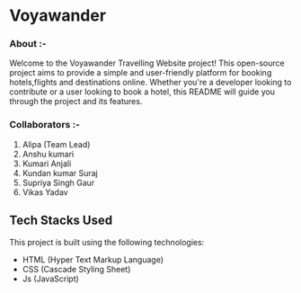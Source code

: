 <h1>Voyawander</h1>
<h3>About :-</h3>
Welcome to the Voyawander  Travelling Website project! This open-source project aims to provide a simple and user-friendly platform for booking hotels,flights and destinations online. Whether you're a developer looking to contribute or a user looking to book a hotel, this README will guide you through the project and its features.
<h3> Collaborators :- </h3>
<ol>
   <li>Alipa (Team Lead)</li>
   <li>Anshu kumari</li>
   <li>Kumari Anjali</li>
   <li>Kundan kumar Suraj</li>
   <li>Supriya Singh Gaur</li>
   <li>Vikas Yadav</li>
</ol>

## Tech Stacks Used

This project is built using the following technologies:

- HTML (Hyper Text Markup Language)
- CSS (Cascade Styling Sheet)
- Js (JavaScript)

